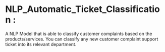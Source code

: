 # NLP_Automatic_Ticket_Classification :
A NLP Model that is able to classify customer complaints based on the products/services. You can classify any new customer complaint support ticket into its relevant department.
